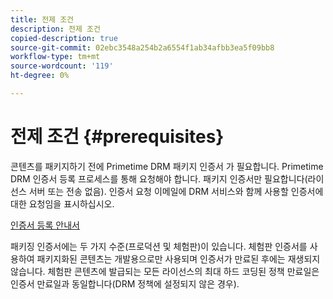 ```yaml
---
title: 전제 조건
description: 전제 조건
copied-description: true
source-git-commit: 02ebc3548a254b2a6554f1ab34afbb3ea5f09bb8
workflow-type: tm+mt
source-wordcount: '119'
ht-degree: 0%

---
```


# 전제 조건 {#prerequisites}

콘텐츠를 패키지하기 전에 Primetime DRM 패키지 인증서 가 필요합니다. Primetime DRM 인증서 등록 프로세스를 통해 요청해야 합니다. 패키지 인증서만 필요합니다(라이선스 서버 또는 전송 없음). 인증서 요청 이메일에 DRM 서비스와 함께 사용할 인증서에 대한 요청임을 표시하십시오.

[인증서 등록 안내서](../../digital-rights-management/certificate-enrollment-guide/about-certs.md)

패키징 인증서에는 두 가지 수준(프로덕션 및 체험판)이 있습니다. 체험판 인증서를 사용하여 패키지화된 콘텐츠는 개발용으로만 사용되며 인증서가 만료된 후에는 재생되지 않습니다. 체험판 콘텐츠에 발급되는 모든 라이선스의 최대 하드 코딩된 정책 만료일은 인증서 만료일과 동일합니다(DRM 정책에 설정되지 않은 경우).
